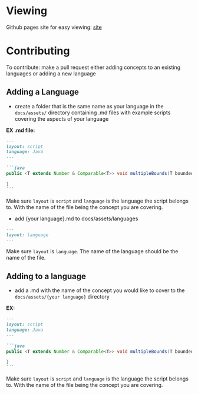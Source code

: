 # Viewing
Github pages site for easy viewing: [site](https://aidankeighron.github.io/Util/)

# Contributing
To contribute: make a pull request either adding concepts to an existing languages or adding a new language

## Adding a Language
- create a folder that is the same name as your language in the `docs/assets/` directory containing .md files with example scripts covering the aspects of your language

**EX .md file:**
~~~markdown
---
layout: script
language: Java
---

```java
public <T extends Number & Comparable<T>> void multipleBounds(T boundedParam) {

}
```
~~~
Make sure `layout` is `script` and `language` is the language the script belongs to. With the name of the file being the concept you are covering.
- add {your language}.md to docs/assets/languages 
```markdown
---
layout: language
---
```
Make sure `layout` is `language`. The name of the language should be the name of the file.
## Adding to a language
- add a .md with the name of the concept you would like to cover to the `docs/assets/{your language}` directory

**EX:**
~~~markdown
---
layout: script
language: Java
---

```java
public <T extends Number & Comparable<T>> void multipleBounds(T boundedParam) {

}
```
~~~
Make sure `layout` is `script` and `language` is the language the script belongs to. With the name of the file being the concept you are covering.
